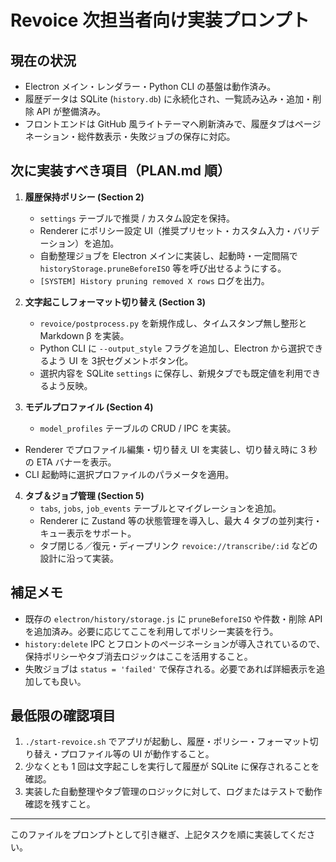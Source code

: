 # Revoice 次担当者向け実装プロンプト

## 現在の状況
- Electron メイン・レンダラー・Python CLI の基盤は動作済み。
- 履歴データは SQLite (`history.db`) に永続化され、一覧読み込み・追加・削除 API が整備済み。
- フロントエンドは GitHub 風ライトテーマへ刷新済みで、履歴タブはページネーション・総件数表示・失敗ジョブの保存に対応。

## 次に実装すべき項目（PLAN.md 順）
1. **履歴保持ポリシー (Section 2)**
   - `settings` テーブルで推奨 / カスタム設定を保持。
   - Renderer にポリシー設定 UI（推奨プリセット・カスタム入力・バリデーション）を追加。
   - 自動整理ジョブを Electron メインに実装し、起動時・一定間隔で `historyStorage.pruneBeforeISO` 等を呼び出せるようにする。
   - `[SYSTEM] History pruning removed X rows` ログを出力。

2. **文字起こしフォーマット切り替え (Section 3)**
   - `revoice/postprocess.py` を新規作成し、タイムスタンプ無し整形と Markdown β を実装。
   - Python CLI に `--output_style` フラグを追加し、Electron から選択できるよう UI を 3択セグメントボタン化。
   - 選択内容を SQLite `settings` に保存し、新規タブでも既定値を利用できるよう反映。

3. **モデルプロファイル (Section 4)**
   - `model_profiles` テーブルの CRUD / IPC を実装。
  - Renderer でプロファイル編集・切り替え UI を実装し、切り替え時に 3 秒の ETA バナーを表示。
   - CLI 起動時に選択プロファイルのパラメータを適用。

4. **タブ＆ジョブ管理 (Section 5)**
   - `tabs`, `jobs`, `job_events` テーブルとマイグレーションを追加。
   - Renderer に Zustand 等の状態管理を導入し、最大 4 タブの並列実行・キュー表示をサポート。
   - タブ閉じる／復元・ディープリンク `revoice://transcribe/:id` などの設計に沿って実装。

## 補足メモ
- 既存の `electron/history/storage.js` に `pruneBeforeISO` や件数・削除 API を追加済み。必要に応じてここを利用してポリシー実装を行う。
- `history:delete` IPC とフロントのページネーションが導入されているので、保持ポリシーやタブ消去ロジックはここを活用すること。
- 失敗ジョブは `status = 'failed'` で保存される。必要であれば詳細表示を追加しても良い。

## 最低限の確認項目
1. `./start-revoice.sh` でアプリが起動し、履歴・ポリシー・フォーマット切り替え・プロファイル等の UI が動作すること。
2. 少なくとも 1 回は文字起こしを実行して履歴が SQLite に保存されることを確認。
3. 実装した自動整理やタブ管理のロジックに対して、ログまたはテストで動作確認を残すこと。

---
このファイルをプロンプトとして引き継ぎ、上記タスクを順に実装してください。
